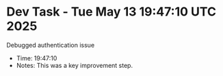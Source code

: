 # Dev Task - Tue May 13 19:47:10 UTC 2025
Debugged authentication issue
- Time: 19:47:10
- Notes: This was a key improvement step.
